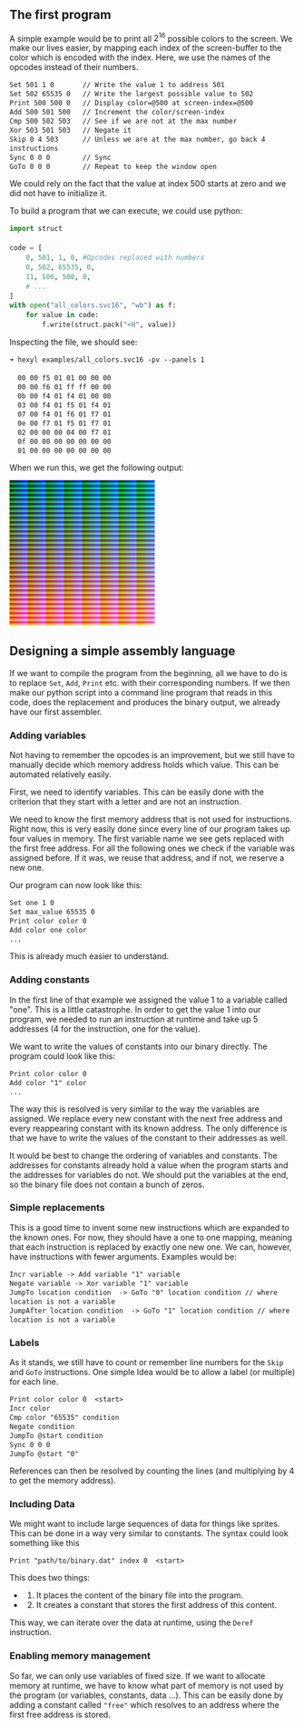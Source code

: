 ## The first program

A simple example would be to print all $2^{16}$ possible colors to the screen.
We make our lives easier, by mapping each index of the screen-buffer to the
color which is encoded with the index. Here, we use the names of the opcodes
instead of their numbers.

```
Set 501 1 0       // Write the value 1 to address 501
Set 502 65535 0   // Write the largest possible value to 502
Print 500 500 0   // Display color=@500 at screen-index=@500
Add 500 501 500   // Increment the color/screen-index
Cmp 500 502 503   // See if we are not at the max number
Xor 503 501 503   // Negate it
Skip 0 4 503      // Unless we are at the max number, go back 4 instructions
Sync 0 0 0        // Sync 
GoTo 0 0 0        // Repeat to keep the window open
```

We could rely on the fact that the value at index 500 starts at zero and we did
not have to initialize it.

To build a program that we can execute, we could use python:

```python
import struct

code = [
    0, 501, 1, 0, #Opcodes replaced with numbers
    0, 502, 65535, 0,
    11, 500, 500, 0,
    # ...
]
with open("all_colors.svc16", "wb") as f:
    for value in code:
        f.write(struct.pack("<H", value))

```

Inspecting the file, we should see:

```ansi
➜ hexyl examples/all_colors.svc16 -pv --panels 1

  00 00 f5 01 01 00 00 00
  00 00 f6 01 ff ff 00 00
  0b 00 f4 01 f4 01 00 00
  03 00 f4 01 f5 01 f4 01
  07 00 f4 01 f6 01 f7 01
  0e 00 f7 01 f5 01 f7 01
  02 00 00 00 04 00 f7 01
  0f 00 00 00 00 00 00 00
  01 00 00 00 00 00 00 00
```

When we run this, we get the following output:

![All colors](specification/colors_scaled.png)

## Designing a simple assembly language

If we want to compile the program from the beginning, all we have to do is to
replace `Set`, `Add`, `Print` etc. with their corresponding numbers. If we then
make our python script into a command line program that reads in this code, does
the replacement and produces the binary output, we already have our first
assembler.

### Adding variables

Not having to remember the opcodes is an improvement, but we still have to
manually decide which memory address holds which value. This can be automated
relatively easily.

First, we need to identify variables. This can be easily done with the criterion
that they start with a letter and are not an instruction.

We need to know the first memory address that is not used for instructions.
Right now, this is very easily done since every line of our program takes up
four values in memory. The first variable name we see gets replaced with the
first free address. For all the following ones we check if the variable was
assigned before. If it was, we reuse that address, and if not, we reserve a new
one.

Our program can now look like this:

```
Set one 1 0       
Set max_value 65535 0   
Print color color 0   
Add color one color   
...

```

This is already much easier to understand.

### Adding constants

In the first line of that example we assigned the value 1 to a variable called
"one". This is a little catastrophe. In order to get the value 1 into our
program, we needed to run an instruction at runtime and take up 5 addresses (4
for the instruction, one for the value).

We want to write the values of constants into our binary directly. The program
could look like this:

```
Print color color 0   
Add color "1" color   
...

```

The way this is resolved is very similar to the way the variables are assigned.
We replace every new constant with the next free address and every reappearing
constant with its known address. The only difference is that we have to write
the values of the constant to their addresses as well.

It would be best to change the ordering of variables and constants. The
addresses for constants already hold a value when the program starts and the
addresses for variables do not. We should put the variables at the end, so the
binary file does not contain a bunch of zeros.

### Simple replacements

This is a good time to invent some new instructions which are expanded to the
known ones. For now, they should have a one to one mapping, meaning that each
instruction is replaced by exactly one new one. We can, however, have
instructions with fewer arguments. Examples would be:

```
Incr variable -> Add variable "1" variable
Negate variable -> Xor variable "1" variable
JumpTo location condition  -> GoTo "0" location condition // where location is not a variable
JumpAfter location condition  -> GoTo "1" location condition // where location is not a variable

```

### Labels

As it stands, we still have to count or remember line numbers for the `Skip` and
`GoTo` instructions. One simple Idea would be to allow a label (or multiple) for
each line.

```
Print color color 0  <start>
Incr color    
Cmp color "65535" condition   
Negate condition
JumpTo @start condition   
Sync 0 0 0        
JumpTo @start "0"       
```

References can then be resolved by counting the lines (and multiplying by 4 to
get the memory address).

### Including Data

We might want to include large sequences of data for things like sprites. This
can be done in a way very similar to constants. The syntax could look something
like this

```
Print "path/to/binary.dat" index 0  <start>
```

This does two things:

- 1. It places the content of the binary file into the program.
- 2. It creates a constant that stores the first address of this content.

This way, we can iterate over the data at runtime, using the `Deref`
instruction.

### Enabling memory management

So far, we can only use variables of fixed size. If we want to allocate memory
at runtime, we have to know what part of memory is not used by the program (or
variables, constants, data ...). This can be easily done by adding a constant
called `"free"` which resolves to an address where the first free address is
stored.

